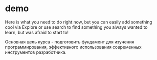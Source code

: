 # demo

Here is what you need to do right now, but you can easily add something cool via Explore or use search to find something you always wanted to learn, but was afraid to start to!

Основная цель курса - подготовить фундамент для изучения программирования, эффективного использования современных инструментов разработчика.
